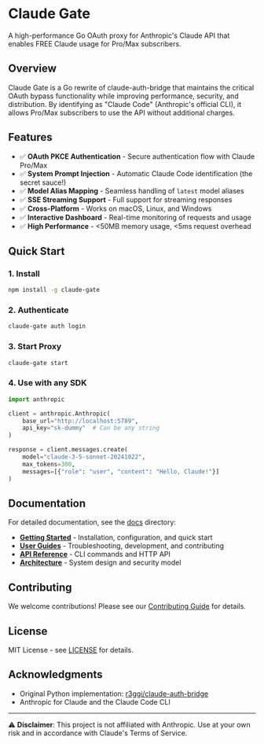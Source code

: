 # Claude Gate

A high-performance Go OAuth proxy for Anthropic's Claude API that enables FREE Claude usage for Pro/Max subscribers.

## Overview

Claude Gate is a Go rewrite of claude-auth-bridge that maintains the critical OAuth bypass functionality while improving performance, security, and distribution. By identifying as "Claude Code" (Anthropic's official CLI), it allows Pro/Max subscribers to use the API without additional charges.

## Features

- ✅ **OAuth PKCE Authentication** - Secure authentication flow with Claude Pro/Max
- ✅ **System Prompt Injection** - Automatic Claude Code identification (the secret sauce!)
- ✅ **Model Alias Mapping** - Seamless handling of `latest` model aliases
- ✅ **SSE Streaming Support** - Full support for streaming responses
- ✅ **Cross-Platform** - Works on macOS, Linux, and Windows
- ✅ **Interactive Dashboard** - Real-time monitoring of requests and usage
- ✅ **High Performance** - <50MB memory usage, <5ms request overhead

## Quick Start

### 1. Install

```bash
npm install -g claude-gate
```

### 2. Authenticate

```bash
claude-gate auth login
```

### 3. Start Proxy

```bash
claude-gate start
```

### 4. Use with any SDK

```python
import anthropic

client = anthropic.Anthropic(
    base_url="http://localhost:5789",
    api_key="sk-dummy"  # Can be any string
)

response = client.messages.create(
    model="claude-3-5-sonnet-20241022",
    max_tokens=300,
    messages=[{"role": "user", "content": "Hello, Claude!"}]
)
```

## Documentation

For detailed documentation, see the [docs](./docs) directory:

- **[Getting Started](./docs/getting-started/)** - Installation, configuration, and quick start
- **[User Guides](./docs/guides/)** - Troubleshooting, development, and contributing
- **[API Reference](./docs/reference/)** - CLI commands and HTTP API
- **[Architecture](./docs/architecture/)** - System design and security model

## Contributing

We welcome contributions! Please see our [Contributing Guide](./docs/guides/contributing.md) for details.

## License

MIT License - see [LICENSE](./LICENSE) for details.

## Acknowledgments

- Original Python implementation: [r3ggi/claude-auth-bridge](https://github.com/r3ggi/claude-auth-bridge)
- Anthropic for Claude and the Claude Code CLI

---

⚠️ **Disclaimer**: This project is not affiliated with Anthropic. Use at your own risk and in accordance with Claude's Terms of Service.